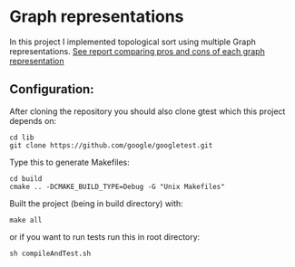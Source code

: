 # Graph representations
In this project I implemented topological sort using multiple Graph representations.
[See report comparing pros and cons of each graph representation](https://github.com/BbqGamer/GraphAlgorithms/blob/master/report/Report_Graph_Algorithms.pdf)

## Configuration:
After cloning the repository you should also clone gtest which this project depends on:
```
cd lib
git clone https://github.com/google/googletest.git
```

Type this to generate Makefiles:
```
cd build
cmake .. -DCMAKE_BUILD_TYPE=Debug -G "Unix Makefiles" 
```

Built the project (being in build directory) with: 
```
make all
```
or if you want to run tests run this in root directory:
```
sh compileAndTest.sh
```
